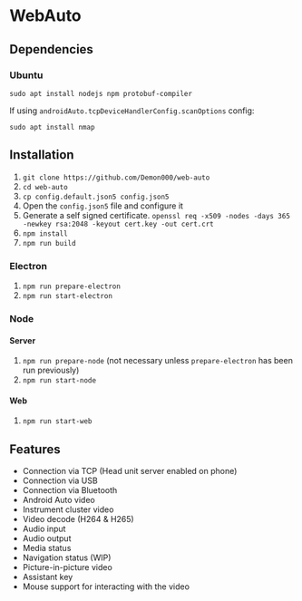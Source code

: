 # WebAuto

## Dependencies

### Ubuntu

`sudo apt install nodejs npm protobuf-compiler`

If using `androidAuto.tcpDeviceHandlerConfig.scanOptions` config:

`sudo apt install nmap`

## Installation

1. `git clone https://github.com/Demon000/web-auto`
2. `cd web-auto`
3. `cp config.default.json5 config.json5`
4. Open the `config.json5` file and configure it
5. Generate a self signed certificate.
   `openssl req -x509 -nodes -days 365 -newkey rsa:2048 -keyout cert.key -out cert.crt`
6. `npm install`
7. `npm run build`

### Electron

1. `npm run prepare-electron`
2. `npm run start-electron`

### Node

#### Server

1. `npm run prepare-node`
   (not necessary unless `prepare-electron` has been run previously)
2. `npm run start-node`

#### Web

1. `npm run start-web`

## Features

-   Connection via TCP (Head unit server enabled on phone)
-   Connection via USB
-   Connection via Bluetooth
-   Android Auto video
-   Instrument cluster video
-   Video decode (H264 & H265)
-   Audio input
-   Audio output
-   Media status
-   Navigation status (WIP)
-   Picture-in-picture video
-   Assistant key
-   Mouse support for interacting with the video
